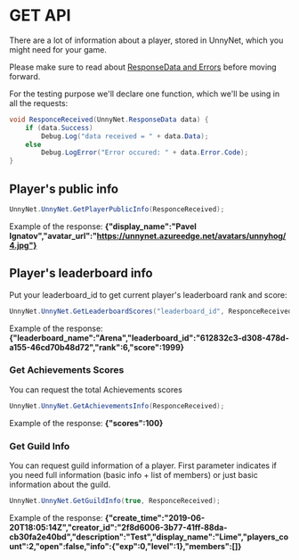 # GET API

There are a lot of information about a player, stored in UnnyNet, which you might need for your game.

Please make sure to read about [ResponseData and Errors](/response_data) before moving forward.

For the testing purpose we'll declare one function, which we'll be using in all the requests:

```csharp fct_label="Unity"
void ResponceReceived(UnnyNet.ResponseData data) {
    if (data.Success)
        Debug.Log("data received = " + data.Data);
    else
        Debug.LogError("Error occured: " + data.Error.Code);
}
```

## Player's public info

```csharp fct_label="Unity"
UnnyNet.UnnyNet.GetPlayerPublicInfo(ResponceReceived);
```

Example of the response:  **{"display_name":"Pavel Ignatov","avatar_url":"https://unnynet.azureedge.net/avatars/unnyhog/4.jpg"}**


## Player's leaderboard info

Put your leaderboard_id to get current player's leaderboard rank and score:

```csharp fct_label="Unity"
UnnyNet.UnnyNet.GetLeaderboardScores("leaderboard_id", ResponceReceived);
```

Example of the response:  **{"leaderboard_name":"Arena","leaderboard_id":"612832c3-d308-478d-a155-46cd70b48d72","rank":6,"score":1999}**


### Get Achievements Scores
You can request the total Achievements scores

```csharp fct_label="Unity"
UnnyNet.UnnyNet.GetAchievementsInfo(ResponceReceived);
```

Example of the response:  **{"scores":100}**


### Get Guild Info

You can request guild information of a player. First parameter indicates if you need full information (basic info + list of members) or just basic information about the guild.

```csharp fct_label="Unity"
UnnyNet.UnnyNet.GetGuildInfo(true, ResponceReceived);
```

Example of the response:  **{"create_time":"2019-06-20T18:05:14Z","creator_id":"2f8d6006-3b77-41ff-88da-cb30fa2e40bd","description":"Test","display_name":"Lime","players_count":2,"open":false,"info":{"exp":0,"level":1},"members":[]}** 
